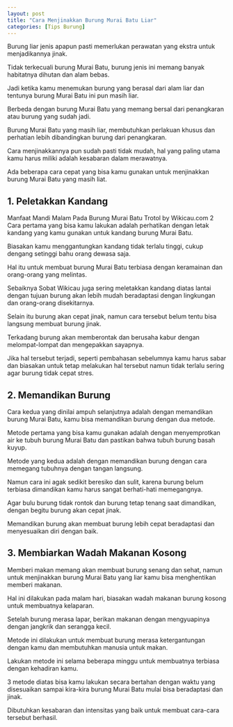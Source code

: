 ```yaml
---
layout: post
title: "Cara Menjinakkan Burung Murai Batu Liar"
categories: [Tips Burung]
---
```


Burung liar jenis apapun pasti memerlukan perawatan yang ekstra untuk menjadikannya jinak.

Tidak terkecuali burung Murai Batu, burung jenis ini memang banyak habitatnya dihutan dan alam bebas.

Jadi ketika kamu menemukan burung yang berasal dari alam liar dan tentunya burung Murai Batu ini pun masih liar.

Berbeda dengan burung Murai Batu yang memang bersal dari penangkaran atau burung yang sudah jadi.

Burung Murai Batu yang masih liar, membutuhkan perlakuan khusus dan perhatian lebih dibandingkan burung dari penangkaran.

Cara menjinakkannya pun sudah pasti tidak mudah, hal yang paling utama kamu harus miliki adalah kesabaran dalam merawatnya.

Ada beberapa cara cepat yang bisa kamu gunakan untuk menjinakkan burung Murai Batu yang masih liat.

## 1. Peletakkan Kandang

Manfaat Mandi Malam Pada Burung Murai Batu Trotol by Wikicau.com 2
Cara pertama yang bisa kamu lakukan adalah perhatikan dengan letak kandang yang kamu gunakan untuk kandang burung Murai Batu.

Biasakan kamu menggantungkan kandang tidak terlalu tinggi, cukup dengang setinggi bahu orang dewasa saja.

Hal itu untuk membuat burung Murai Batu terbiasa dengan keramainan dan orang-orang yang melintas.

Sebaiknya Sobat Wikicau juga sering meletakkan kandang diatas lantai dengan tujuan burung akan lebih mudah beradaptasi dengan lingkungan dan orang-orang disekitarnya.

Selain itu burung akan cepat jinak, namun cara tersebut belum tentu bisa langsung membuat burung jinak.

Terkadang burung akan memberontak dan berusaha kabur dengan melompat-lompat dan mengepakkan sayapnya.

Jika hal tersebut terjadi, seperti pembahasan sebelumnya kamu harus sabar dan biasakan untuk tetap melakukan hal tersebut namun tidak terlalu sering agar burung tidak cepat stres.

## 2. Memandikan Burung

Cara kedua yang dinilai ampuh selanjutnya adalah dengan memandikan burung Murai Batu, kamu bisa memandikan burung dengan dua metode.

Metode pertama yang bisa kamu gunakan adalah dengan menyemprotkan air ke tubuh burung Murai Batu dan pastikan bahwa tubuh burung basah kuyup.

Metode yang kedua adalah dengan memandikan burung dengan cara memegang tubuhnya dengan tangan langsung.

Namun cara ini agak sedikit beresiko dan sulit, karena burung belum terbiasa dimandikan kamu harus sangat berhati-hati memegangnya.

Agar bulu burung tidak rontok dan burung tetap tenang saat dimandikan, dengan begitu burung akan cepat jinak.

Memandikan burung akan membuat burung lebih cepat beradaptasi dan menyesuaikan diri dengan baik.

## 3. Membiarkan Wadah Makanan Kosong

Memberi makan memang akan membuat burung senang dan sehat, namun untuk menjinakkan burung Murai Batu yang liar kamu bisa menghentikan memberi makanan.

Hal ini dilakukan pada malam hari, biasakan wadah makanan burung kosong untuk membuatnya kelaparan.

Setelah burung merasa lapar, berikan makanan dengan mengyuapinya dengan jangkrik dan serangga kecil.

Metode ini dilakukan untuk membuat burung merasa ketergantungan dengan kamu dan membutuhkan manusia untuk makan.

Lakukan metode ini selama beberapa minggu untuk membuatnya terbiasa dengan kehadiran kamu.

3 metode diatas bisa kamu lakukan secara bertahan dengan waktu yang disesuaikan sampai kira-kira burung Murai Batu mulai bisa beradaptasi dan jinak.

Dibutuhkan kesabaran dan intensitas yang baik untuk membuat cara-cara tersebut berhasil.